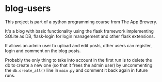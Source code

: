 # blog-users
This project is part of a python programming course from The App Brewery.

It's a blog with basic functionality using the flask framework implementing SQLite as DB, flask-login for login management and other flask extensions.

It allows an admin user to upload and edit posts, other users can register, login and comment on the blog posts.

Probably the only thing to take into account in the first run is  to delete the db to create a new one (so that it frees the admin user) by uncommenting the `db.create_all()` line in `main.py` and comment it back again in future runs.